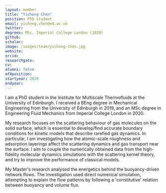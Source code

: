 ```yaml
---
layout: member
title: "Yichong Chen"
position: PhD student
email: yichong.chen@ed.ac.uk
twitter: 
degrees: MSc, Imperial College London (2020)
github: 
scholar:
image: /images/team/yichong-chen.jpg
website: 
orcid:
researchgate: 	
cv: 
alumni: false
mfXposition: 
startyear: 2020
endyear: 
---
```


I am a PhD student in the Institute for Multiscale Thermofluids at the University of Edinburgh. I received a BEng degree in Mechanical Engineering from the University of Edinburgh in 2019, and an MSc degree in Engineering Fluid Mechanics from Imperial College London in 2020.

My research focuses on the scattering behaviour of gas molecules on the solid surface, which is essential to develop/find accurate boundary conditions for kinetic models that describe rarefied gas dynamics. In particular, I am investigating how the atomic-scale roughness and adsorption layerings affect the scattering dynamics and gas transport near the surface. I aim to couple the numerically obtained data from the high-fidelity molecular dynamics simulations with the scattering kernel theory, and try to improve the performance of classical models.

My Master's research analysed the energetics behind the buoyancy-driven network flows. The investigation used direct numerical simulation, attempting to explain the flow patterns by following a 'constitutive' relation between buoyancy and volume flux.